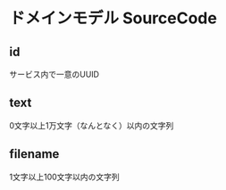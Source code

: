 # ドメインモデル SourceCode

## id

サービス内で一意のUUID

## text

0文字以上1万文字（なんとなく）以内の文字列

## filename

1文字以上100文字以内の文字列
